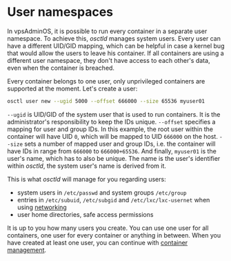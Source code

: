 # User namespaces

In vpsAdminOS, it is possible to run every container in a separate user
namespace. To achieve this, *osctld* manages system users. Every user can
have a different UID/GID mapping, which can be helpful in case a kernel bug that
would allow the users to leave his container. If all containers are using
a different user namespace, they don't have access to each other's data, even
when the container is breached.

Every container belongs to one user, only unprivileged containers are supported
at the moment. Let's create a user:

```bash
osctl user new --ugid 5000 --offset 666000 --size 65536 myuser01
```

`--ugid` is UID/GID of the system user that is used to run containers. It is
the administrator's responsibility to keep the IDs unique. `--offset` specifies
a mapping for user and group IDs. In this example, the root user within the
container will have UID `0`, which will be mapped to UID `666000` on the host.
`--size` sets a number of mapped user and group IDs, i.e. the container will
have IDs in range from `666000` to `666000+65536`. And finally, `myuser01`
is the user's name, which has to also be unique. The name is the user's
identifier within *osctld*, the system user's name is derived from it.

This is what *osctld* will manage for you regarding users:

 - system users in `/etc/passwd` and system groups `/etc/group`
 - entries in `/etc/subuid`, `/etc/subgid` and `/etc/lxc/lxc-usernet` when using
   [networking](networking.md)
 - user home directories, safe access permissions

It is up to you how many users you create. You can use one user for all
containers, one user for every container or anything in between. When you have
created at least one user, you can continue
with [container management](containers.md).
